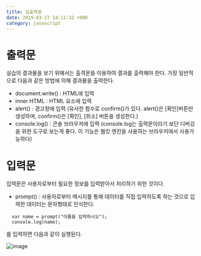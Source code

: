 ```yaml
---
title: 입출력문
date: 2019-03-27 14:11:32 +900
category: javascript
---
```

# 출력문
실습의 결과물을 보기 위해서는 출격문을 이용하여 결과를 출력해야 한다. 가장 일반적으로 다음과 같은 방법에 의해 결과물을 출력한다.
- document.write() : HTML에 입력
- inner HTML : HTML 요소에 입력
- alert() : 경고창에 입력 (유사한 함수로 confirm()가 있다. alert()은 [확인]버튼만 생성하며, confirm()은 [확인], [취소] 버튼을 생성한다.)
- console.log() : 콘솔 브라우저에 입력 (console.log는 출력문이라기 보단 디버깅을 위한 도구로 보는게 좋다. 이 기능은 웹킷 엔진을 사용하는 브라우저에서 사용가능하다)

# 입력문
입력문은 사용자로부터 필요한 정보를 입력받아서 처리하기 위한 것이다.
- prompt() : 사용자로부터 메시지를 통해 데이터를 직접 입력하도록 하는 것으로 입력한 데이터는 문자형태로 인식한다.
~~~
  var name = prompt("이름을 입력하시오");
  console.log(name);
~~~
를 입력하면 다음과 같이 실행된다.


![image](https://user-images.githubusercontent.com/46247666/55136047-b072a080-5170-11e9-832b-030fa5db3df0.png)
